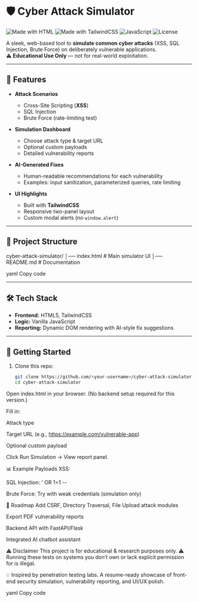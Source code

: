# 🛡️ Cyber Attack Simulator

![Made with HTML](https://img.shields.io/badge/HTML-5-orange?logo=html5&logoColor=white)
![Made with TailwindCSS](https://img.shields.io/badge/TailwindCSS-3-blue?logo=tailwindcss)
![JavaScript](https://img.shields.io/badge/JavaScript-ES6-yellow?logo=javascript)
![License](https://img.shields.io/badge/License-MIT-green)

A sleek, web-based tool to **simulate common cyber attacks** (XSS, SQL Injection, Brute Force) on deliberately vulnerable applications.  
⚠️ **Educational Use Only** — not for real-world exploitation.  

---

## 🚀 Features

- **Attack Scenarios**
  - Cross-Site Scripting (**XSS**)
  - SQL Injection
  - Brute Force (rate-limiting test)

- **Simulation Dashboard**
  - Choose attack type & target URL
  - Optional custom payloads
  - Detailed vulnerability reports

- **AI-Generated Fixes**
  - Human-readable recommendations for each vulnerability  
  - Examples: input sanitization, parameterized queries, rate limiting

- **UI Highlights**
  - Built with **TailwindCSS**
  - Responsive two-panel layout
  - Custom modal alerts (no `window.alert`)

---

## 📂 Project Structure

cyber-attack-simulator/
│── index.html # Main simulator UI
│── README.md # Documentation

yaml
Copy code

---

## 🛠️ Tech Stack

- **Frontend:** HTML5, TailwindCSS  
- **Logic:** Vanilla JavaScript  
- **Reporting:** Dynamic DOM rendering with AI-style fix suggestions  

---

## 🔧 Getting Started

1. Clone this repo:
   ```bash
   git clone https://github.com/<your-username>/cyber-attack-simulator.git
   cd cyber-attack-simulator
Open index.html in your browser.
(No backend setup required for this version.)

Fill in:

Attack type

Target URL (e.g., https://example.com/vulnerable-app)

Optional custom payload

Click Run Simulation → View report panel.

📊 Example Payloads
XSS: <script>alert('XSS')</script>

SQL Injection: ' OR 1=1 --

Brute Force: Try with weak credentials (simulation only)

📖 Roadmap
 Add CSRF, Directory Traversal, File Upload attack modules

 Export PDF vulnerability reports

 Backend API with FastAPI/Flask

 Integrated AI chatbot assistant

⚠️ Disclaimer
This project is for educational & research purposes only.
⚠️ Running these tests on systems you don’t own or lack explicit permission for is illegal.

💡 Inspired by penetration testing labs. A resume-ready showcase of front-end security simulation, vulnerability reporting, and UI/UX polish.

yaml
Copy code


